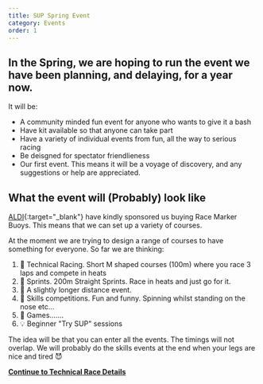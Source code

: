 ```yaml
---
title: SUP Spring Event
category: Events
order: 1
---
```


## In the Spring, we are hoping to run the event we have been planning, and delaying, for a year now. 
It will be:
- A community minded fun event for anyone who wants to give it a bash
- Have kit available so that anyone can take part
- Have a variety of individual events from fun, all the way to serious racing
- Be deisgned for spectator friendlieness
- Our first event. This means it will be a voyage of discovery, and any suggestions or help are appreciated.

## What the event will (Probably) look like

[ALDI](https://www.aldi.co.uk){:target="_blank"} have kindly sponsored us buying Race Marker Buoys. 
This means that we can set up a variety of courses. 

At the moment we are trying to design a range of courses to have something for everyone.
So far we are thinking:
1.  🏁 Technical Racing. Short M shaped courses (100m) where you race 3 laps and compete in heats
2.  🏁 Sprints. 200m Straight Sprints. Race in heats and just go for it.
3.  🏁 A slightly longer distance event.
4.  📐 Skills competitions. Fun and funny. Spinning whilst standing on the nose etc...
5.  📐 Games.......
6.  💡 Beginner "Try SUP" sessions  

The idea will be that you can enter all the events. 
The timings will not overlap.
We will probably do the skills events at the end when your legs are nice and tired 😈

**[Continue to Technical Race Details](/clyde/Content/101_EVENT_SUP_TECHNICAL)**
